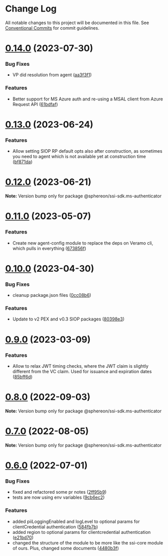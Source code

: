 # Change Log

All notable changes to this project will be documented in this file.
See [Conventional Commits](https://conventionalcommits.org) for commit guidelines.

# [0.14.0](https://github.com/Sphereon-Opensource/SSI-SDK/compare/v0.13.0...v0.14.0) (2023-07-30)


### Bug Fixes

* VP did resolution from agent ([aa3f3f1](https://github.com/Sphereon-Opensource/SSI-SDK/commit/aa3f3f1173f502c5414a2237231306311ed4d1fc))


### Features

* Better support for MS Azure auth and re-using a MSAL client from Azure Request API ([61bdfaf](https://github.com/Sphereon-Opensource/SSI-SDK/commit/61bdfaf202ee8e5fc6f1e9b83138298798a7a440))





# [0.13.0](https://github.com/Sphereon-Opensource/SSI-SDK/compare/v0.12.0...v0.13.0) (2023-06-24)

### Features

- Allow setting SIOP RP default opts also after construction, as sometimes you need to agent which is not available yet at construction time ([bf871da](https://github.com/Sphereon-Opensource/SSI-SDK/commit/bf871dab0dc670c4e072d177998c6890f28b8fa7))

# [0.12.0](https://github.com/Sphereon-Opensource/SSI-SDK/compare/v0.11.0...v0.12.0) (2023-06-21)

**Note:** Version bump only for package @sphereon/ssi-sdk.ms-authenticator

# [0.11.0](https://github.com/Sphereon-Opensource/SSI-SDK/compare/v0.10.1...v0.11.0) (2023-05-07)

### Features

- Create new agent-config module to replace the deps on Veramo cli, which pulls in everything ([673856f](https://github.com/Sphereon-Opensource/SSI-SDK/commit/673856f587885743300aaafea791e3696d9c456f))

# [0.10.0](https://github.com/Sphereon-Opensource/SSI-SDK/compare/v0.9.0...v0.10.0) (2023-04-30)

### Bug Fixes

- cleanup package.json files ([0cc08b6](https://github.com/Sphereon-Opensource/SSI-SDK/commit/0cc08b6acc168b838bff48b42fdabbdea4cd0899))

### Features

- Update to v2 PEX and v0.3 SIOP packages ([80398e3](https://github.com/Sphereon-Opensource/SSI-SDK/commit/80398e36ab53ed46ebca715570242a466c83d5db))

# [0.9.0](https://github.com/Sphereon-Opensource/SSI-SDK/compare/v0.8.0...v0.9.0) (2023-03-09)

### Features

- Allow to relax JWT timing checks, where the JWT claim is slightly different from the VC claim. Used for issuance and expiration dates ([85bff6d](https://github.com/Sphereon-Opensource/SSI-SDK/commit/85bff6da21dea5d8f636ea1f55b41be00b18b002))

# [0.8.0](https://github.com/Sphereon-Opensource/SSI-SDK/compare/v0.7.0...v0.8.0) (2022-09-03)

**Note:** Version bump only for package @sphereon/ssi-sdk.ms-authenticator

# [0.7.0](https://github.com/Sphereon-Opensource/SSI-SDK/compare/v0.6.0...v0.7.0) (2022-08-05)

**Note:** Version bump only for package @sphereon/ssi-sdk.ms-authenticator

# [0.6.0](https://github.com/Sphereon-Opensource/SSI-SDK/compare/v0.5.1...v0.6.0) (2022-07-01)

### Bug Fixes

- fixed and refactored some pr notes ([2ff95b9](https://github.com/Sphereon-Opensource/SSI-SDK/commit/2ff95b9010d24b9439fbb6918f0ac4d8663827a7))
- tests are now using env variables ([9cb6ec2](https://github.com/Sphereon-Opensource/SSI-SDK/commit/9cb6ec2589d9e443fb144ca5fe5420cc7c84dd9c))

### Features

- added piiLoggingEnabled and logLevel to optional params for clientCredential authentication ([584fb7b](https://github.com/Sphereon-Opensource/SSI-SDK/commit/584fb7b8225198e890a484514e96279fbd642b59))
- added region to optional params for clientcredential authentication ([e21bd70](https://github.com/Sphereon-Opensource/SSI-SDK/commit/e21bd7017a669bff0e5b6fd0c317393cac594f21))
- changed the structure of the module to be more like the ssi-core module of ours. Plus, changed some documents ([4480b3f](https://github.com/Sphereon-Opensource/SSI-SDK/commit/4480b3f33c887d92731260d5d09c8808cb5e9c13))
